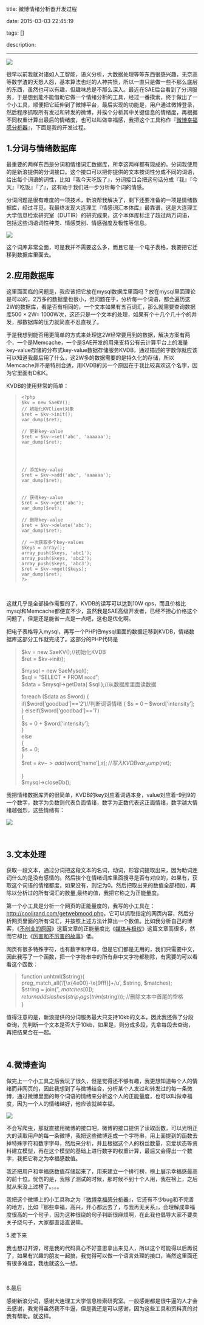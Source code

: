 title: 微博情绪分析器开发过程

date: 2015-03-03 22:45:19

tags: []

description: 

---
![](http://susefood.u.qiniudn.com/mood.jpg)

很早以前我就对诸如人工智能，语义分析，大数据处理等等东西很感兴趣，无奈高等数学渣的天怒人怨，基本算法也烂的人神共愤，所以一直只是做一些不那么底层的东西，虽然也可以有趣，但趣味总是不那么深入。最近在SAE后台看到了分词服务，于是想到能不能借助它做一个情绪分析的工具，经过一番摸索，终于做出了一个小工具，顺便把它延伸到了微博平台，最后实现的功能是，用户通过微博登录，然后程序抓取所有发过和转发的微博，并挨个分析其中关键信息的情绪度，再根据不同权重计算出最后的情绪度，也可以叫做幸福感，我把这个工具称作『[微博幸福感分析器](http://www.coolirand.com/weibo/)』，下面是我的开发过程。

## 1.分词与情绪数据库

最重要的两样东西是分词和情绪词汇数据库，所幸这两样都有现成的。分词我使用的是新浪提供的分词接口。这个接口可以把你提供的文本按词性分成不同的词语，给出每个词语的词性，比如『我今天吃饭了』，分词接口会把这句话分成『我』『今天』『吃饭』『了』，这有助于我们进一步分析每个词的情感。

分词问题是很有难度的一项技术，新浪帮我解决了，剩下还要准备的一项是情绪数据库，经过寻觅，我最终发现大连理工『情感词汇本体库』最靠谱，这是大连理工大学信息检索研究室（DUTIR）的研究成果，这个本体库标注了超过两万词语，包括这些词语词性种类、情感类别、情感强度及极性等信息。

![](http://susefood.u.qiniudn.com/qingxu1.jpg)

这个词库非常全面，可是我并不需要这么多，而且它是一个电子表格，我要把它迁移到数据库里面去。

## 2.应用数据库

这里面面临的问题是，我应该把它放在mysql数据库里面吗？放在mysql里面理论是可以的，2万多的数据量也很小，但问题在于，分析每一个词语，都会遍历这2W的数据库，看是否有相同的，一个文本如果有五百词汇，那么就需要查询数据库500 × 2W= 1000W次，这还只是一个文本的处理，如果有个十几个几十个的并发，那数据库的压力就简直不忍直视了。

于是我想到能否用更简单的方式来处理这2W经常要用到的数据，解决方案有两个，一个是Memcache，一个是SAE开发的用来支持公有云计算平台上的海量key-value存储的分布式key-value数据存储服务KVDB，通过描述的字数你就应该可以知道我最后用了什么，这2W多的数据需要的是持久化的存储，所以Memcache并不是特别合适，用KVDB的另一个原因在于我比较喜欢这个名字，因为它里面有D和K。

KVDB的使用非常的简单：

> 
>     <?php
>     $kv = new SaeKV();
>     // 初始化KVClient对象
>     $ret = $kv->init();
>     var_dump($ret);
>     
>     // 更新key-value
>     $ret = $kv->set('abc', 'aaaaaa');
>     var_dump($ret);
>     
>     
>     
>     
>     // 添加key-value
>     $ret = $kv->add('abc', 'aaaaaa');
>     var_dump($ret);
>     
>     
>     // 获得key-value
>     $ret = $kv->get('abc');
>     var_dump($ret);
>     
>     // 删除key-value
>     $ret = $kv->delete('abc');
>     var_dump($ret); 
>     
>     // 一次获取多个key-values
>     $keys = array(); 
>     array_push($keys, 'abc1');
>     array_push($keys, 'abc2');
>     array_push($keys, 'abc3');
>     $ret = $kv->mget($keys); 
>     var_dump($ret); 
>     ?>

 

这就几乎是全部操作需要的了，KVDB的读写可以达到10W qps，而且价格比mysql和Memcache都便宜不少，虽然我是SAE高级开发者，已经不担心价格这个问题了，但是还是能省一点是一点吧，这也是优化啊。

把电子表格导入mysql，再写一个PHP把mysql里面的数据迁移到KVDB，情绪数据库这部分工作就完成了。这部分的PHP代码是

> $kv = new SaeKV();//初始化KVDB  
$ret = $kv->init();
> 
> $mysql = new SaeMysql();  
$sql = “SELECT * FROM `mood`”;  
$data = $mysql->getData( $sql );//从数据库里面读数据
> 
> foreach ($data as $word) {  
if($word[‘goodbad’]==’2′)//判断词语情绪  
{  
$s = 0 – $word[‘intensity’];  
}  
elseif($word[‘goodbad’]==’1′)  
{  
$s = 0 + $word[‘intensity’];  
}  
else  
{  
$s = 0;  
}  
$ret = $kv->add($word[‘name’],$s);//写入KVDB  
var_dump($ret);
> 
> }  
$mysql->closeDb();

我把情绪数据库弄的很简单，KVDB的key对应着词语本身，value对应着-9到9的一个数字，数字为负数则代表负面情绪，数字为正数代表这正面情绪，数字越大情绪越强烈，这些情绪有：

![](http://susefood.u.qiniudn.com/qingxu2.jpg)

 

## 3.文本处理

获取一段文本，通过分词把这段文本的名词，动词，形容词提取出来，因为助词连词什么的是没有感情的。然后挨个在情绪词库里面搜寻是否有对应的，如果有，获取这个词语的情绪都度，如果没有，则记为0。然后把取出来的数值全部相加，再除以分析过的所有词汇的数量,最终的值，我把它称之为正能量度。

第一个小工具是分析一个网页的正能量度的，我写的小工具在：<http://coolirand.com/getwebmood.php>，它可以抓取指定的网页内容，然后分析网页里面的所有词汇，并按照上述方法计算出一个数值。比如我分析自己的博客，《[不创业的原因](http://www.wdk.pw/862.html)》这篇文章的正能量度比《[媒体与极权](http://www.wdk.pw/855.html)》这篇文章高很多，然而它却比《[厉害和不厉害的故事](http://www.wdk.pw/852.html)》低。

网页有很多特殊字符，也有数字和字母，但是它们都是无用的，我们只需要中文，因此我写了一个函数，把一个字符串中的所有非中文字符都剔除，有需要的可以看看这个函数：

> function unhtml($string){  
preg_match_all(‘/[\x{4e00}-\x{9fff}]+/u’, $string, $matches);  
$string = join(”, $matches[0]);  
return addslashes(strip_tags(trim($string))); //删除文本中首尾的空格  
}

值得注意的是，新浪提供的分词服务最大只支持10kb的文本，因此我还做了分段查询，先判断一个文本是否大于10kb，如果是，则分成多段，先拿每段去查询，再把结果合在一起。

 

## 4.微博查询

做完上一个小工具之后我玩了很久，但是觉得还不够有趣，我更想知道每个人的情绪而非网页的，因此我想到了与微博结合，分析某个人发过和转发过的每一条微博，通过微博里面的每个词语的情绪来分析这个人的正能量度，也可以叫做幸福度，因为一个人的情绪越好，他应该就越幸福。

[![](http://susefood.u.qiniudn.com/qingxu3.jpg)](http://www.coolirand.com/weibo/)

不会写爬虫，那就直接用微博的接口吧，微博的接口提供了读取函数，可以光明正大的读取用户的每一条微博，我把这些微博连成一个字符串，用上面提到的函数去掉特殊字符和数字字母，然后来分析，并且根据这个人的粉丝数量，恋爱状态等资料建立模型，再在这个模型的基础上进行数字的权重计算，最后又会得出一个数字，我把它称之为幸福感数值。

我还把用户和幸福感数值存储起来了，用来建立一个排行榜，榜上展示幸福感最高的前十位。忧伤的是，我除了测试的时候，那时候不到十个人用，我在榜上，之后就从来没上过榜了。。。。

我把这个微博上的小工具称之为『[微博幸福感分析器](http://www.coolirand.com/weibo/)』，它还有不少bug和不完善的地方，比如『那些幸福，高兴，开心都远去了，与我再无关系』，会理解成幸福度很高的一个句子，因为这种很绕的句子判断很麻烦啊，在此我也倡导大家不要卖关子绕句子，大家都直话直说嘛。

5.接下来

我也想过开源，可是我的代码真心不好意思拿出来见人，所以这个可能得以后再说了，如果有兴趣的朋友一起搞，我觉得可以做一个语言处理的接口，当然这里面还有很多难度，我也就这么一想。

 

6.最后

感谢新浪分词，感谢大连理工大学信息检索研究室。一般感谢都是很牛逼的人才会去感谢，我觉得虽然我不牛逼，但是我还是可以感谢，因为这些工具和资料真的对我有帮助。就这样。
